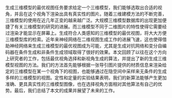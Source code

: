 生成三维模型的最优视图任务要求给定一个三维模型，我们能够选取出合适的视角，并且在这个视角下渲染出具有真实性的图片。随着三维建模方法的不断完善，三维模型的使用在近几年正变的越来越广泛。大规模三维模型数据库的出现更加便捷了有关三维模型的研究的进展。而三维模型不同于二维图片的特性使得它需要经过渲染才能显示在屏幕上。生成符合人类感知的三维模型的最优视图，将大大方便三维模型库的检索。近年来神经网络在二维视图生成工作的进展飞速，这也使得借助神经网络来生成三维模型的最优视图成为可能，尤其是生成对抗网络和变分自编码器在条件生成和非条件生成领域取得了很好的效果。本文回顾了以往在这个方向上研究者的工作，包括最优视角选择和新视角生成的算法，并提出了新的生成三维模型视图的方法。我们的方法首先能够根据一张导引图片提供的材质信息来渲染给定的三维模型在某一个视角下的视图，也能够通过在隐空间中采样来无条件的生成多样的三维模型的视图。定性和定量的实验结果表明，我们的新算法能够产生更加准确、更具真实性的三维模型图像，也在选择视角方面相对其他算法有自己的优势。最后，我们总结了本文的成果并展望了未来的工作。